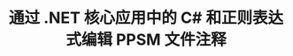 ---
############################# Static ############################
layout: "autogen"
draft: false
path: "zh/redaction/net/annotation/ppsm"
otherformats: CSV DOC DOCM DOCX DOT DOTM DOTX PDF POT POTM PPS PPSX PPT PPTM PPTX RTF XLS XLSM XLSX XLT XLTM XLTX  

############################# Head ############################
head_title: "通过 .NET Core 使用正则表达式编辑 PPSM 文档中的注释"
head_description: "使用正则表达式从不同格式的文档中删除注释中的敏感信息"

############################# Header ############################
title: "通过 .NET 核心应用中的 C# 和正则表达式编辑 PPSM 文件注释"
description: "查找并删除 Office 和 OpenOffice 文档、电子表格和演示文稿以及 Windows、Linux 和 macOS 上的 PPSM 中的敏感信息"

################### SubMenu/Download Button #####################
submenu:
    enable: true

############################# About ############################
about:
    enable: true
    title: ".NET API 的文档注释修订"
    content: |
        独立于格式的单一界面，用于清理 PDF、Word、Excel、PowerPoint 文档和图像中的敏感和机密信息，包括更改元数据和删除注释的功能。使用 GroupDocs.Redaction for .NET 工具，您可以编辑机密信息并将编辑后的文档保存在 PDF 中，将所有页面转换为光栅图像或保留文档的原始格式以供进一步编辑。

############################# Steps ############################
steps:
    enable: true
    title_left: "通过 C# 使用正则表达式编辑来自 PPSM 的注释"
    content_left: |
        [GroupDocs.Redaction](zh//redaction/net/) 允许 .NET 开发者通过几个简单的步骤使用完整的正则表达式来编辑 PPSM 文件。

        *   创建 [Redactor](https://apireference.groupdocs.com/redaction/net/groupdocs.redaction/redactor) 类的实例并加载 PPSM 文件
        *   创建 [AnnotationRedaction](https://apireference.groupdocs.com/redaction/net/groupdocs.redaction.redactions/annotationredaction) 类的实例来查找和替换注释
        *   使用 AnnotationRedaction 对象调用 [Redactor.Apply](https://apireference.groupdocs.com/redaction/net/groupdocs.redaction/redactor/methods/apply/index) 方法
        
    title_right: "如何使用 GroupDocs 密文 API"
    content_right: |
        通过命令行“nuget install GroupDocs.Redaction”安装包，或通过 Visual Studio 的包管理器控制台使用“Install-Package GroupDocs.Redaction”安装包。 
        或者，从 [下载](https://downloads.groupdocs.com/redaction/net) 获取 ZIP 文件中的离线 MSI 安装程序或 DLL，并在项目中手动引用它。  
        
    code: |
        ```cs
        using (Redactor redactor = new Redactor(@"sample.ppsm"))
        {
        	redactor.Apply(new AnnotationRedaction("(?im:john)", "[redacted]"));
        	redactor.Save();
        }
        ```

############################# Demos ############################
demos:
    enable: true
############################# About Formats ############################
about_formats:
    enable: true
############################# More Formats ############################
more_formats:
    enable: true

############################# Back to top ###############################
back_to_top:
    enable: true
---